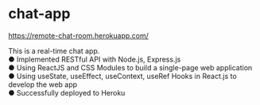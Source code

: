 # chat-app
https://remote-chat-room.herokuapp.com/

This is a real-time chat app.\
● Implemented RESTful API with Node.js, Express.js\
● Using ReactJS and CSS Modules to build a single-page web application\
● Using useState, useEffect, useContext, useRef Hooks in React.js to develop the web app\
● Successfully deployed to Heroku
